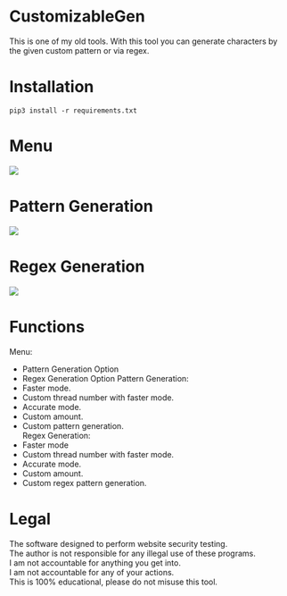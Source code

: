 # CustomizableGen
 This is one of my old tools. With this tool you can generate characters by the given custom pattern or via regex.

# Installation
```
pip3 install -r requirements.txt
``` 

# Menu
![](https://i.ibb.co/KKWLGxL/customizable-gen-new.png)

# Pattern Generation
![](https://i.ibb.co/q7JmZxQ/customizable-gen-pattern-generation.png)

# Regex Generation
![](https://i.ibb.co/7ScWdMR/customizable-gen-regex-generation.png)

# Functions
 Menu:<br/>
  - Pattern Generation Option<br/>
  - Regex Generation Option
 Pattern Generation:
  - Faster mode.<br/>
  - Custom thread number with faster mode.<br/>
  - Accurate mode.<br/>
  - Custom amount.<br/>
  - Custom pattern generation.<br/>
 Regex Generation:<br/>
  - Faster mode<br/>
  - Custom thread number with faster mode.<br/>
  - Accurate mode.<br/>
  - Custom amount.<br/>
  - Custom regex pattern generation.

# Legal
 The software designed to perform website security testing.<br/>
 The author is not responsible for any illegal use of these programs.<br/>
 I am not accountable for anything you get into.<br/>
 I am not accountable for any of your actions.<br/>
 This is 100% educational, please do not misuse this tool.